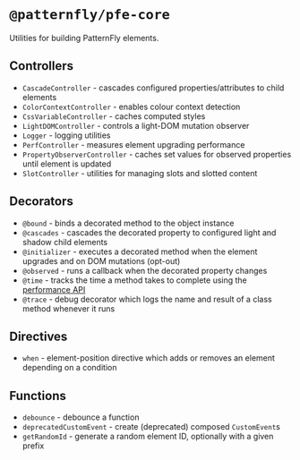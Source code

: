 # `@patternfly/pfe-core`

Utilities for building PatternFly elements.

## Controllers

- `CascadeController` - cascades configured properties/attributes to child elements
- `ColorContextController` - enables colour context detection
- `CssVariableController` - caches computed styles
- `LightDOMController` - controls a light-DOM mutation observer
- `Logger` - logging utilities
- `PerfController` - measures element upgrading performance
- `PropertyObserverController` - caches set values for observed properties until element is updated
- `SlotController` - utilities for managing slots and slotted content

## Decorators

- `@bound` - binds a decorated method to the object instance
- `@cascades` - cascades the decorated property to configured light and shadow child elements
- `@initializer` - executes a decorated method when the element upgrades and on DOM mutations (opt-out)
- `@observed` - runs a callback when the decorated property changes
- `@time` - tracks the time a method takes to complete using the [performance 
  API](https://developer.mozilla.org/en-US/docs/Web/API/Performance)
- `@trace` - debug decorator which logs the name and result of a class method whenever it runs

## Directives

- `when` - element-position directive which adds or removes an element depending on a condition

## Functions

- `debounce` - debounce a function
- `deprecatedCustomEvent` - create (deprecated) composed `CustomEvent`s
- `getRandomId` - generate a random element ID, optionally with a given prefix
